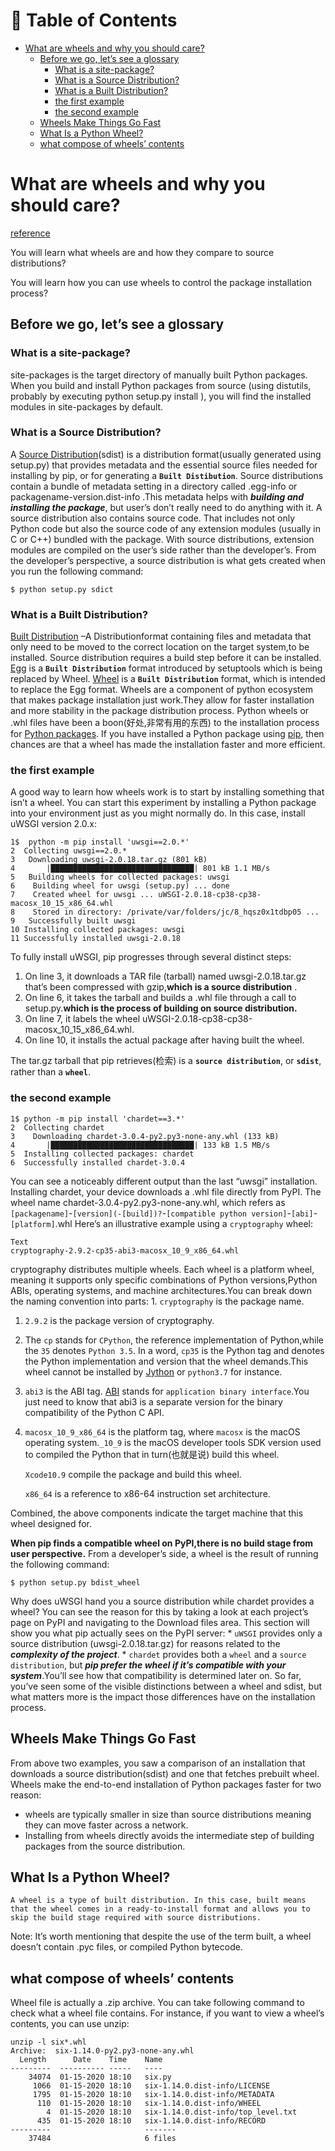 # 📖 Table of Contents
* [What are wheels and why you should care?](#what-are-wheels-and-why-you-should-care)
  * [Before we go, let’s see a glossary](#before-we-go-lets-see-a-glossary) 
    * [What is a site-package?](#what-is-a-site-package) 
    * [What is a Source Distribution?](#what-is-a-source-distribution)
    * [What is a Built Distribution?](#what-is-a-built-distribution)
    * [the first example ](#the-first-example)
    * [the second example ](#the-second-example)
  * [Wheels Make Things Go Fast](#wheels-make-things-go-fast)
  * [What Is a Python Wheel?](#what-is-a-python-wheel)
  * [what compose of wheels’ contents](#what-compose-of-wheels-contents)

# What are wheels and why you should care?

[reference](https://realpython.com/python-wheels/)

You will learn what wheels are and how they compare to source distributions?

You will learn how you can use wheels to control the package installation process?

## Before we go, let’s see a glossary

### What is a site-package?

site-packages is the target directory of manually built Python packages. When you build and install Python packages from source (using distutils, probably by executing python setup.py install ), you will find the installed modules in site-packages by default.

### What is a Source Distribution?

A [Source Distribution](https://packaging.python.org/glossary/#term-source-distribution-or-sdist)(sdist) is a distribution format(usually generated using setup.py) that provides metadata and the essential source files needed for installing by pip, or for generating a **`Built Distibution`**. Source distributions contain a bundle of metadata setting in a directory called .egg-info or packagename-version.dist-info .This metadata helps with ***building and installing the package***, but user’s don’t really need to do anything with it. A source distribution also contains source code. That includes not only Python code but also the source code of any extension modules (usually in C or C++) bundled with the package. With source distributions, extension modules are compiled on the user’s side rather than the developer’s. From the developer’s perspective, a source distribution is what gets created when you run the following command:

```shell script 
$ python setup.py sdict
```

### What is a Built Distribution?

[Built Distribution](https://packaging.python.org/glossary/#term-Built-Distribution) –A Distributionformat containing files and metadata that only need to be moved to the correct location on the target system,to be installed. Source distribution requires a build step before it can be installed. [Egg](https://packaging.python.org/glossary/#term-Egg) is a **`Built Distribution`** format introduced by setuptools which is being replaced by Wheel. [Wheel](https://packaging.python.org/glossary/#term-Wheel) is a **`Built Distribution`** format, which is intended to replace the Egg format. Wheels are a component of python ecosystem that makes package installation just work.They allow for faster installation and more stability in the package distribution process. Python wheels or .whl files have been a boon(好处,非常有用的东西) to the installation process for [Python packages](https://realpython.com/python-modules-packages/). If you have installed a Python package using [pip](https://realpython.com/what-is-pip/), then chances are that a wheel has made the installation faster and more efficient.

### the first example 

A good way to learn how wheels work is to start by installing something that isn’t a wheel. You can start this experiment by installing a Python package into your environment just as you might normally do. In this case, install uWSGI version 2.0.x:

```
1$  python -m pip install 'uwsgi==2.0.*'
2  Collecting uwsgi==2.0.*
3   Downloading uwsgi-2.0.18.tar.gz (801 kB)
4       |████████████████████████████████| 801 kB 1.1 MB/s
5   Building wheels for collected packages: uwsgi
6    Building wheel for uwsgi (setup.py) ... done
7    Created wheel for uwsgi ... uWSGI-2.0.18-cp38-cp38-macosx_10_15_x86_64.whl
8    Stored in directory: /private/var/folders/jc/8_hqsz0x1tdbp05 ...
9   Successfully built uwsgi
10 Installing collected packages: uwsgi
11 Successfully installed uwsgi-2.0.18
```

To fully install uWSGI, pip progresses through several distinct steps:

1. On line 3, it downloads a TAR file (tarball) named uwsgi-2.0.18.tar.gz that’s been compressed with gzip,**which is a source distribution** .
2. On line 6, it takes the tarball and builds a .whl file through a call to setup.py.**which is the process of building on source distribution.**
3. On line 7, it labels the wheel uWSGI-2.0.18-cp38-cp38-macosx_10_15_x86_64.whl.
4. On line 10, it installs the actual package after having built the wheel.

The tar.gz tarball that pip retrieves(检索) is a **`source distribution`**, or **`sdist`**, rather than a **`wheel`**.

### the second example 

```
1$ python -m pip install 'chardet==3.*'
2  Collecting chardet
3    Downloading chardet-3.0.4-py2.py3-none-any.whl (133 kB)
4       |████████████████████████████████| 133 kB 1.5 MB/s
5  Installing collected packages: chardet
6  Successfully installed chardet-3.0.4
```

You can see a noticeably different output than the last “uwsgi” installation. Installing chardet, your device downloads a .whl file directly from PyPI. The wheel name chardet-3.0.4-py2.py3-none-any.whl, which refers as `[packagename]`-`[version](-[build])?`-`[compatible python version]`-`[abi]`-`[platform]`.whl
Here’s an illustrative example using a `cryptography` wheel:

```
Text
cryptography-2.9.2-cp35-abi3-macosx_10_9_x86_64.whl
```

cryptography distributes multiple wheels. Each wheel is a platform wheel, meaning it supports only specific combinations of Python versions,Python ABIs, operating systems, and machine architectures.You can break down the naming convention into parts: 1. `cryptography` is the package name.

1. `2.9.2` is the package version of cryptography.
2. The `cp` stands for `CPython`, the reference implementation of Python,while the `35` denotes `Python 3.5`. In a word, `cp35` is the Python tag and denotes the Python implementation and version that the wheel demands.This wheel cannot be installed by [Jython](https://www.jython.org/) or `python3.7` for instance.
3. `abi3` is the ABI tag. [ABI](https://stackoverflow.com/questions/2171177/what-is-an-application-binary-interface-abi/2456882#2456882) stands for `application binary interface`.You just need to know that abi3 is a separate version for the binary compatibility of the Python C API.
4. `macosx_10_9_x86_64` is the platform tag, where `macosx` is the macOS operating system.`_10_9` is the macOS developer tools SDK version used to compiled the Python that in turn(也就是说) build this wheel.
    
    `Xcode10.9` compile the package and build this wheel.
    
    `x86_64` is a reference to x86-64 instruction set architecture.
    

Combined, the above components indicate the target machine that this wheel designed for.

**When pip finds a compatible wheel on PyPI,there is no build stage from user perspective.** From a developer’s side, a wheel is the result of running the following command:

```shell script 
$ python setup.py bdist_wheel
``` 
Why does uWSGI hand you a source distribution while chardet provides a wheel? You can see the reason for this by taking a look at each project’s page on PyPI and navigating to the Download files area. This section will show you what pip actually sees on the PyPI server: * `uWSGI` provides only a source distribution (uwsgi-2.0.18.tar.gz) for reasons related to the ***complexity of the project***. * `chardet` provides both a `wheel` and a `source distribution`, but ***pip prefer the wheel if it’s compatible with your system***.You’ll see how that compatibility is determined later on. So far, you’ve seen some of the visible distinctions between a wheel and sdist, but what matters more is the impact those differences have on the installation process. 
## Wheels Make Things Go Fast

From above two examples, you saw a comparison of an installation that downloads a source distribution(sdist) and one that fetches prebuilt wheel. Wheels make the end-to-end installation of Python packages faster for two reason: 
* wheels are typically smaller in size than source distributions meaning they can move faster across a network. 
* Installing from wheels directly avoids the intermediate step of building packages from the source distribution.
## What Is a Python Wheel?

```
A wheel is a type of built distribution. In this case, built means that the wheel comes in a ready-to-install format and allows you to skip the build stage required with source distributions.
```

Note: It’s worth mentioning that despite the use of the term built, a wheel doesn’t contain .pyc files, or compiled Python bytecode.

## what compose of wheels’ contents

Wheel file is actually a .zip archive. You can take following command to check what a wheel file contains. For instance, if you want to view a wheel’s contents, you can use unzip:

```
unzip -l six*.whl
Archive:  six-1.14.0-py2.py3-none-any.whl
  Length      Date    Time    Name
---------  ---------- -----   ----
    34074  01-15-2020 18:10   six.py
     1066  01-15-2020 18:10   six-1.14.0.dist-info/LICENSE
     1795  01-15-2020 18:10   six-1.14.0.dist-info/METADATA
      110  01-15-2020 18:10   six-1.14.0.dist-info/WHEEL
        4  01-15-2020 18:10   six-1.14.0.dist-info/top_level.txt
      435  01-15-2020 18:10   six-1.14.0.dist-info/RECORD
---------                     -------
    37484                     6 files
```
